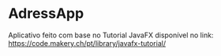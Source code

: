 # AdressApp

Aplicativo feito com base no Tutorial JavaFX disponível no link:
https://code.makery.ch/pt/library/javafx-tutorial/
